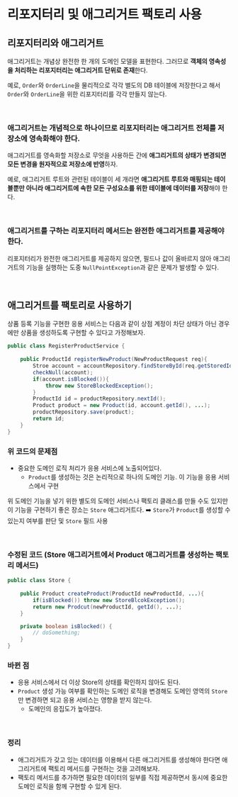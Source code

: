 

# 리포지터리 및 애그리거트 팩토리 사용

## 리포지터리와 애그리거트

애그리거트는 개념상 완전한 한 개의 도메인 모델을 표현한다. 그러므로 **객체의 영속성을 처리하는 리포지터리는 애그리거트 단위로 존재**한다.

예로, `Order`와 `OrderLine`을 물리적으로 각각 별도의 DB 테이블에 저장한다고 해서 `Order`와 `OrderLine`을 위한 리포지터리를 각각 만들지 않는다.

</br >

### 애그리거트는 개념적으로 하나이므로 리포지터리는 애그리거트 전체를 저장소에 영속화해야 한다.

애그리거트를 영속화할 저장소로 무엇을 사용하든 간에 **애그리거트의 상태가 변경되면 모든 변경을 원자적으로 저장소에 반영**하자.

예로, 애그리거트 루트와 관련된 테이블이 세 개라면 **애그리거트 루트와 매핑되는 테이블뿐만 아니라 애그리거트에 속한 모든 구성요소를 위한 테이블에 데이터를 저장**해야 한다.

</br >

### 애그리거트를 구하는 리포지터리 메서드는 완전한 애그리거트를 제공해야 한다.

리포지터리가 완전한 애그리거트를 제공하지 않으면, 필드나 값이 올바르지 않아 애그리거트의 기능을 실행하는 도중 `NullPointException`과 같은 문제가 발생할 수 있다.

</br >

## 애그리거트를 팩토리로 사용하기

상품 등록 기능을 구현한 응용 서비스는 다음과 같이 상점 계정이 차단 상태가 아닌 경우에만 상품을 생성하도록 구현할 수 있다고 가정해보자.

~~~java
public class RegisterProductService {
    
    public ProductId registerNewProduct(NewProductRequest req){
        Stroe account = accountRepository.findStoreById(req.getStoredId());
        checkNull(account);
        if(account.isBlocked()){
            throw new StoreBlockedException();
        }
        ProductId id = productRepository.nextId();
        Product product = new Product(id, account.getId(), ...);
        productRepository.save(product);
        return id;
    }
}
~~~

### 위 코드의 문제점

- 중요한 도메인 로직 처리가 응용 서비스에 노출되어있다.
  - `Product`를 생성하는 것은 논리적으로 하나의 도메인 기능. 이 기능을 응용 서비스에서 구현

위 도메인 기능을 넣기 위한 별도의 도메인 서비스나 팩토리 클래스를 만들 수도 있지만 이 기능을 구현하기 좋은 장소는 `Store` 애그리거트다. :arrow_right: `Store`가 `Product`를 생성할 수 있는지 여부를 판단 및 `Store` 필드 사용

</br >

### 수정된 코드 (Store 애그리거트에서 Product 애그리거트를 생성하는 팩토리 메서드)

~~~java
public class Store {
    
    public Product createProduct(ProductId newProductId, ...){
        if(isBlocked()) throw new StoreBlcokException();
        return new Prodcut(newProductId, getId(), ...);
    }

    private boolean isBlocked() {
        // doSomething;
    }
}

~~~

### 바뀐 점

- 응용 서비스에서 더 이상 Store의 상태를 확인하지 않아도 된다.
- `Product` 생성 가능 여부를 확인하는 도메인 로직을 변경해도 도메인 영역의 `Store`만 변경하면 되고 응용 서비스는 영향을 받지 않는다.
  - 도메인의 응집도가 높아졌다.

</br >

### 정리

- 애그리거트가 갖고 있는 데이터를 이용해서 다른 애그리거트를 생성해야 한다면 애그리거트에 팩토리 메서드를 구현하는 것을 고려해보자.
- 팩토리 메서드를 추가하면 필요한 데이터의 일부를 직접 제공하면서 동시에 중요한 도메인 로직을 함께 구현할 수 있게 된다.